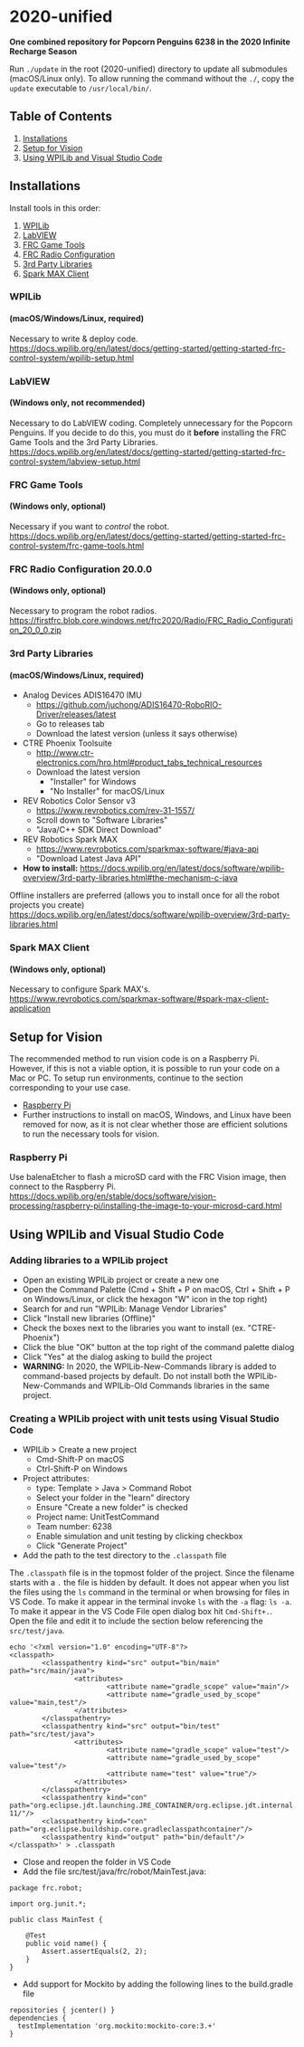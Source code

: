 # 2020-unified

**One combined repository for Popcorn Penguins 6238 in the 2020 Infinite Recharge Season**

Run `./update` in the root (2020-unified) directory to update all submodules (macOS/Linux only). To allow running the command without the `./`, copy the `update` executable to `/usr/local/bin/`.

## Table of Contents
1. [Installations](#installations)
2. [Setup for Vision](#setup-for-vision)
3. [Using WPILib and Visual Studio Code](#using-wpilib-and-visual-studio-code)


## Installations
Install tools in this order:
1. [WPILib](#wpilib) 
2. [LabVIEW](#labview) 
3. [FRC Game Tools](#frc-game-tools) 
4. [FRC Radio Configuration](#frc-radio-configuration-2000) 
5. [3rd Party Libraries](#3rd-party-libraries) 
6. [Spark MAX Client](#spark-max-client) 

### WPILib
#### (macOS/Windows/Linux, required)
Necessary to write & deploy code.  
https://docs.wpilib.org/en/latest/docs/getting-started/getting-started-frc-control-system/wpilib-setup.html

### LabVIEW
#### (Windows only, not recommended)
Necessary to do LabVIEW coding. Completely unnecessary for the Popcorn Penguins. If you decide to do this, you must do it **before** installing the FRC Game Tools and the 3rd Party Libraries.
https://docs.wpilib.org/en/latest/docs/getting-started/getting-started-frc-control-system/labview-setup.html

### FRC Game Tools
#### (Windows only, optional)
Necessary if you want to *control* the robot.
https://docs.wpilib.org/en/latest/docs/getting-started/getting-started-frc-control-system/frc-game-tools.html

### FRC Radio Configuration 20.0.0
#### (Windows only, optional)
Necessary to program the robot radios.
https://firstfrc.blob.core.windows.net/frc2020/Radio/FRC_Radio_Configuration_20_0_0.zip

### 3rd Party Libraries
#### (macOS/Windows/Linux, required)
- Analog Devices ADIS16470 IMU
  - https://github.com/juchong/ADIS16470-RoboRIO-Driver/releases/latest
  - Go to releases tab
  - Download the latest version (unless it says otherwise)
- CTRE Phoenix Toolsuite 
  - http://www.ctr-electronics.com/hro.html#product_tabs_technical_resources
  - Download the latest version
    - "Installer" for Windows
    - "No Installer" for macOS/Linux
- REV Robotics Color Sensor v3
  - https://www.revrobotics.com/rev-31-1557/
  - Scroll down to "Software Libraries"
  - "Java/C++ SDK Direct Download"
- REV Robotics Spark MAX
  - https://www.revrobotics.com/sparkmax-software/#java-api
  - "Download Latest Java API"
- **How to install:** https://docs.wpilib.org/en/latest/docs/software/wpilib-overview/3rd-party-libraries.html#the-mechanism-c-java

Offline installers are preferred (allows you to install once for all the robot projects you create)  
https://docs.wpilib.org/en/latest/docs/software/wpilib-overview/3rd-party-libraries.html

### Spark MAX Client
#### (Windows only, optional)
Necessary to configure Spark MAX's.
https://www.revrobotics.com/sparkmax-software/#spark-max-client-application

## Setup for Vision
The recommended method to run vision code is on a Raspberry Pi. However, if this is not a viable option, it is possible to run your code on a Mac or PC. To setup run environments, continue to the section corresponding to your use case.
- [Raspberry Pi](#raspberry-pi)
- Further instructions to install on macOS, Windows, and Linux have been removed for now, as it is not clear whether those are efficient solutions to run the necessary tools for vision.

### Raspberry Pi
Use balenaEtcher to flash a microSD card with the FRC Vision image, then connect to the Raspberry Pi.
https://docs.wpilib.org/en/stable/docs/software/vision-processing/raspberry-pi/installing-the-image-to-your-microsd-card.html

## Using WPILib and Visual Studio Code

### Adding libraries to a WPILib project
- Open an existing WPILib project or create a new one
- Open the Command Palette (Cmd + Shift + P on macOS, Ctrl + Shift + P on Windows/Linux, or click the hexagon "W" icon in the top right)
- Search for and run "WPILib: Manage Vendor Libraries"
- Click "Install new libraries (Offline)"
- Check the boxes next to the libraries you want to install (ex. "CTRE-Phoenix")
- Click the blue "OK" button at the top right of the command palette dialog
- Click "Yes" at the dialog asking to build the project
- **WARNING:** In 2020, the WPILib-New-Commands library is added to command-based projects by default. Do not install both the WPILib-New-Commands and WPILib-Old Commands libraries in the same project.

### Creating a WPILib project with unit tests using Visual Studio Code
- WPILib > Create a new project
  - Cmd-Shift-P on macOS
  - Ctrl-Shift-P on Windows
- Project attributes:
  - type: Template > Java > Command Robot
  - Select your folder in the "learn" directory
  - Ensure "Create a new folder" is checked
  - Project name: UnitTestCommand
  - Team number: 6238
  - Enable simulation and unit testing by clicking checkbox
  - Click "Generate Project"
- Add the path to the test directory to the `.classpath` file

The `.classpath` file is in the topmost folder of the project. Since the filename starts with a `.` the file is hidden by default.  It does not appear when you list the files using the `ls` command in the terminal or when browsing for files in VS Code. To make it appear in the terminal invoke `ls` with the `-a` flag: `ls -a`.  To make it appear in the VS Code File open dialog box hit `Cmd-Shift+.`. Open the file and edit it to include the section below referencing the `src/test/java`.
```
echo '<?xml version="1.0" encoding="UTF-8"?>
<classpath>
        <classpathentry kind="src" output="bin/main" path="src/main/java">
                <attributes>
                        <attribute name="gradle_scope" value="main"/>
                        <attribute name="gradle_used_by_scope" value="main,test"/>
                </attributes>
        </classpathentry>
        <classpathentry kind="src" output="bin/test" path="src/test/java">
                <attributes>
                        <attribute name="gradle_scope" value="test"/>
                        <attribute name="gradle_used_by_scope" value="test"/>
                        <attribute name="test" value="true"/>
                </attributes>
        </classpathentry>
        <classpathentry kind="con" path="org.eclipse.jdt.launching.JRE_CONTAINER/org.eclipse.jdt.internal.debug.ui.launcher.StandardVMType/JavaSE-11/"/>
        <classpathentry kind="con" path="org.eclipse.buildship.core.gradleclasspathcontainer"/>
        <classpathentry kind="output" path="bin/default"/>
</classpath>' > .classpath
```
- Close and reopen the folder in VS Code
- Add the file src/test/java/frc/robot/MainTest.java:
```
package frc.robot;

import org.junit.*;

public class MainTest {

    @Test
    public void name() {
        Assert.assertEquals(2, 2);
    }
}
```
- Add support for Mockito by adding the following lines to the build.gradle file
```
repositories { jcenter() }
dependencies {
  testImplementation 'org.mockito:mockito-core:3.+'
}
```
